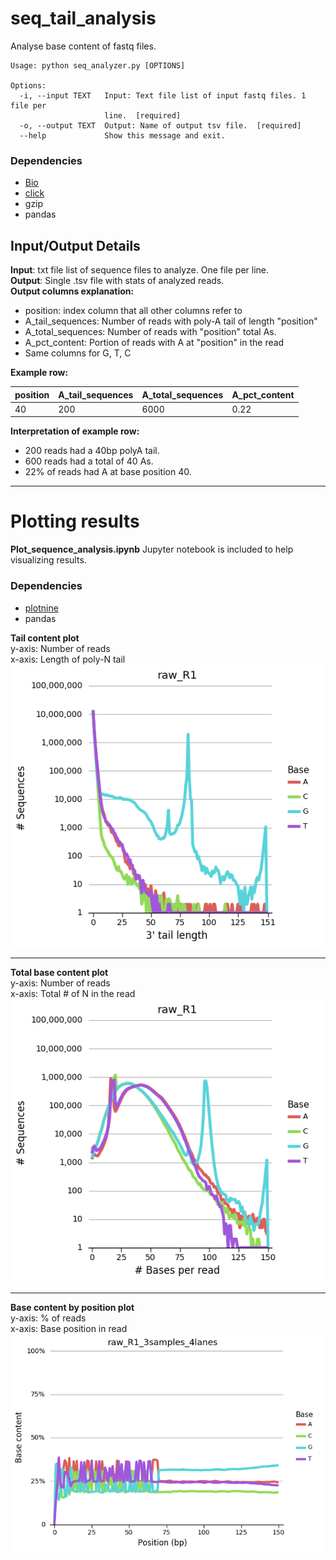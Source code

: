 # seq_tail_analysis
Analyse base content of fastq files.
```
Usage: python seq_analyzer.py [OPTIONS]

Options:
  -i, --input TEXT   Input: Text file list of input fastq files. 1 file per
                     line.  [required]
  -o, --output TEXT  Output: Name of output tsv file.  [required]
  --help             Show this message and exit.
  ```
### Dependencies
- [Bio](https://biopython.org/wiki/Download)
- [click](https://pypi.org/project/click/)
- gzip
- pandas  

## Input/Output Details
**Input**: txt file list of sequence files to analyze. One file per line.  
**Output**: Single .tsv file with stats of analyzed reads.  
**Output columns explanation:**
- position: index column that all other columns refer to
- A_tail_sequences: Number of reads with poly-A tail of length "position"
- A_total_sequences: Number of reads with "position" total As.
- A_pct_content: Portion of reads with A at "position" in the read  
- Same columns for G, T, C  

**Example row:**  

position | A_tail_sequences | A_total_sequences | A_pct_content
--- | --- | --- | ---
 40 | 200 | 6000 | 0.22

**Interpretation of example row:**  
- 200 reads had a 40bp polyA tail.
- 600 reads had a total of 40 As.
- 22% of reads had A at base position 40.

---

# Plotting results

**Plot_sequence_analysis.ipynb** Jupyter notebook is included to help visualizing results.

### Dependencies
- [plotnine](https://plotnine.readthedocs.io/en/stable/installation.html)
- pandas

**Tail content plot**  
y-axis: Number of reads  
x-axis: Length of poly-N tail  
![Example tail content plot](images/Example_tails.png)  
___
**Total base content plot**  
y-axis: Number of reads  
x-axis: Total # of N in the read  
![Example total base content plot](images/Example_total_base_content.png)
___
**Base content by position plot**  
y-axis: % of reads  
x-axis: Base position in read
![Example base content by position plot](images/Example_content_by_position.png)
